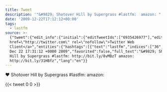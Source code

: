 ```yaml
---
title: Tweet
description: '"&#9829; Shotover Hill by Supergrass #lastfm:  amazon: "'
date: '2009-12-22T17:12:12+00:00'
tags:
  - lastfm
source: >-
  {"tweet":{"edit_info":{"initial":{"editTweetIds":["6935426977"],"editableUntil":"2009-12-22T18:31:12.000Z","editsRemaining":"5","isEditEligible":true}},"retweeted":false,"source":"<a
  href=\"http://twitter.com\" rel=\"nofollow\">Twitter Web
  Client</a>","entities":{"hashtags":[{"text":"lastfm","indices":["36","43"]}],"symbols":[],"user_mentions":[],"urls":[]},"display_text_range":["0","94"],"favorite_count":"0","id_str":"6935426977","truncated":false,"retweet_count":"0","id":"6935426977","created_at":"Tue
  Dec 22 17:31:12 +0000 2009","favorited":false,"full_text":"&#9829; Shotover
  Hill by Supergrass #lastfm: http://bit.ly/8vMBzT amazon:
  http://bit.ly/31HBfz","lang":"en"}}
---
```

&#9829; Shotover Hill by Supergrass #lastfm:  amazon: 
    
{{< tweet 0 0 >}}
    
